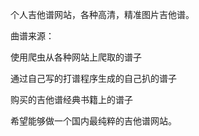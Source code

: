 
个人吉他谱网站，各种高清，精准图片吉他谱。

曲谱来源：

使用爬虫从各种网站上爬取的谱子

通过自己写的打谱程序生成的自己扒的谱子

购买的吉他谱经典书籍上的谱子

希望能够做一个国内最纯粹的吉他谱网站。
